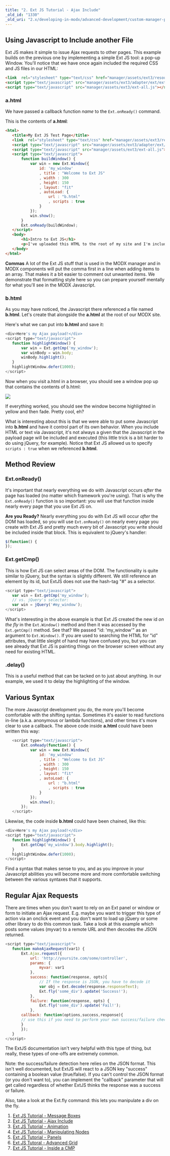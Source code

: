 ```yaml
---
title: "2. Ext JS Tutorial - Ajax Include"
_old_id: "1330"
_old_uri: "2.x/developing-in-modx/advanced-development/custom-manager-pages/modext/modext-tutorials/2.-ext-js-tutorial-ajax-include"
---
```


## Using Javascript to Include another File

 Ext JS makes it simple to issue Ajax requests to other pages. This example builds on the previous one by implementing a simple Ext JS tool: a pop-up Window. You'll notice that we have once again included the required CSS and JS files in our HTML:

 ``` html
<link  rel="stylesheet" type="text/css" href="manager/assets/ext3/resources/css/ext-all.css" />
<script type="text/javascript" src="manager/assets/ext3/adapter/ext/ext-base.js"></script>
<script type="text/javascript" src="manager/assets/ext3/ext-all.js"></script>
```

### a.html

 We have passed a callback function _name_ to the `Ext.onReady()` command.

 This is the contents of **a.html**:

 ``` html
<html>
    <title>My Ext JS Test Page</title>
    <link  rel="stylesheet" type="text/css" href="manager/assets/ext3/resources/css/ext-all.css" />
    <script type="text/javascript" src="manager/assets/ext3/adapter/ext/ext-base.js"></script>
    <script type="text/javascript" src="manager/assets/ext3/ext-all.js"></script>
    <script type="text/javascript">
        function buildWindow() {
            var win = new Ext.Window({
                id: 'my_window'
                , title : "Welcome to Ext JS"
                , width : 300
                , height: 150
                , layout: "fit"
                , autoLoad: {
                    url : "b.html"
                    , scripts : true
                }
            });
            win.show();
        }
        Ext.onReady(buildWindow);
    </script>
    <body>
        <h1>Intro to Ext JS</h1>
        <p>I've uploaded this HTML to the root of my site and I'm including the Ext JS libraries that ship with the MODX manager.</p>
    </body>
</html>
```

 **Commas** 
 A lot of the Ext JS stuff that is used in the MODX manager and in MODX components will put the comma first in a line when adding items to an array. That makes it a bit easier to comment out unwanted items. We demonstrate that formatting style here so you can prepare yourself mentally for what you'll see in the MODX Javascript. 

### b.html

 As you may have noticed, the Javascript there referenced a file named **b.html**. Let's create that alongside the **a.html** at the root of our MODX site.

 Here's what we can put into **b.html** and save it:

 ``` javascript
<div>Here's my Ajax payload!</div>
<script type="text/javascript">
    function highlightWindow() {
        var win = Ext.getCmp('my_window');
        var winBody = win.body;
        winBody.highlight();
    }
    highlightWindow.defer(1000);
</script>
```

 Now when you visit a.html in a browser, you should see a window pop up that contains the contents of b.html:

 ![](/download/attachments/46137375/ext_js_window.jpg?version=1&modificationDate=1370296233000)

 If everything worked, you should see the window become highlighted in yellow and then fade. Pretty cool, eh?

 What is interesting about this is that we were able to put some Javascript into **b.html** and have it control part of its own behavior. When you include HTML or text via Javascript, it's not always a given that the Javascript in the payload page will be included and executed (this little trick is a bit harder to do using jQuery, for example). Notice that Ext JS allowed us to specify `scripts : true` when we referenced **b.html**.

## Method Review

### Ext.onReady()

 It's important that nearly everything we do with Javascript occurs _after_ the page has loaded (no matter which framework you're using). That is why the `Ext.onReady()` function is so important: you will use that function inside nearly every page that you use Ext JS on.

 **Are you Ready?** 
 Nearly everything you do with Ext JS will occur _after_ the DOM has loaded, so you will use `Ext.onReady()` on nearly every page you create with Ext JS and pretty much every bit of Javascript you write should be included inside that block.  This is equivalent to jQuery's handler:

 ``` javascript
$(function() {
});
```

 

### Ext.getCmp()

 This is how Ext JS can select areas of the DOM. The functionality is quite similar to jQuery, but the syntax is slightly different. We still reference an element by its id, but ExtJS does not use the hash-tag "#" as a selector.

 ``` javascript
<script type="text/javascript">
    var win = Ext.getCmp('my_window');
    // vs. jQuery's selector:
    var win = jQuery('#my_window');
</script>
```

 What's interesting in the above example is that Ext JS created the new id _on the fly_ in the `Ext.Window()` method and then it was accessed by the `Ext.getCmp()` method. See that? We passed "id: 'my\_window'" as an argument to `Ext.Window()`. If you are used to searching the HTML for "id" attributes, that little sleight of hand may have confused you, but you can see already that Ext JS is painting things on the browser screen without any need for existing HTML.

### .delay()

 This is a useful method that can be tacked on to just about anything. In our example, we used it to delay the highlighting of the window.

## Various Syntax

 The more Javascript development you do, the more you'll become comfortable with the shifting syntax. Sometimes it's easier to read functions in-line (a.k.a. anonymous or lambda functions), and other times it's more clear to use a callback. The above code inside **a.html** could have been written this way:

 ``` javascript
    <script type="text/javascript">
        Ext.onReady(function() {
            var win = new Ext.Window({
                id: 'my_window'
                , title : "Welcome to Ext JS"
                , width : 300
                , height: 150
                , layout: "fit"
                , autoLoad: {
                    url : "b.html"
                    , scripts : true
                }
            });
            win.show();
        });
    </script>
```

 Likewise, the code inside **b.html** could have been chained, like this:

 ``` javascript
<div>Here's my Ajax payload!</div>
<script type="text/javascript">
    function highlightWindow() {
        Ext.getCmp('my_window').body.highlight();      
    }
    highlightWindow.defer(1000);
</script>
```

 Find a syntax that makes sense to you, and as you improve in your Javascript abilities you will become more and more comfortable switching between the various syntaxes that it supports.

## Regular Ajax Requests

 There are times when you don't want to rely on an Ext panel or window or form to initiate an Ajax request. E.g. maybe you want to trigger this type of action via an onclick event and you don't want to load up jQuery or some other library to do this common task. Take a look at this example which posts some values (myvar) to a remote URL and then decodes the JSON returned.

 ``` javascript
<script type="text/javascript">
    function makeAjaxRequest(var1) {
        Ext.Ajax.request({
            url: 'http://yoursite.com/some/controller',
            params: {
                myvar: var1
            },
            success: function(response, opts){
                // If the response is JSON, you have to decode it
                var obj = Ext.decode(response.responseText);
                Ext.fly('some_div').update('Success!');
            },
            failure: function(response, opts) {
                Ext.fly('some_div').update('Fail!');
            },
	    callback: function(options,success,response){
		// use this if you need to perform your own success/failure checking
	    }
        });
    }
</script>
```

 The ExtJS documentation isn't very helpful with this type of thing, but really, these types of one-offs are extremely common.

 Note: the success/failure detection here relies on the JSON format. This isn't well documented, but ExtJS will react to a JSON key "success" containing a boolean value (true/false). If you can't control the JSON format (or you don't want to), you can implement the "callback" parameter that will get called regardless of whether ExtJS thinks the response was a success or failure.

 Also, take a look at the Ext.fly command: this lets you manipulate a div on the fly.

1. [Ext JS Tutorial - Message Boxes](extending-modx/custom-manager-pages/modext/modext-tutorials/1.-ext-js-tutorial-message-boxes)
2. [Ext JS Tutorial - Ajax Include](extending-modx/custom-manager-pages/modext/modext-tutorials/2.-ext-js-tutorial-ajax-include)
3. [Ext JS Tutorial - Animation](extending-modx/custom-manager-pages/modext/modext-tutorials/3.-ext-js-tutorial-animation)
4. [Ext JS Tutorial - Manipulating Nodes](extending-modx/custom-manager-pages/modext/modext-tutorials/4.-ext-js-tutorial-manipulating-nodes)
5. [Ext JS Tutorial - Panels](extending-modx/custom-manager-pages/modext/modext-tutorials/5.-ext-js-tutorial-panels)
6. [Ext JS Tutoral - Advanced Grid](extending-modx/custom-manager-pages/modext/modext-tutorials/7.-ext-js-tutoral-advanced-grid)
7. [Ext JS Tutorial - Inside a CMP](extending-modx/custom-manager-pages/modext/modext-tutorials/8.-ext-js-tutorial-inside-a-cmp)